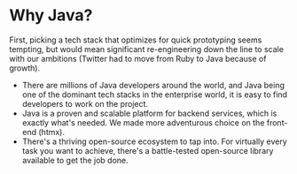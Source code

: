 # Why Java?

First, picking a tech stack that optimizes for quick prototyping seems tempting, but would mean significant
re-engineering down the line to scale with our ambitions (Twitter had to move from Ruby to Java because of growth).

- There are millions of Java developers around the world, and Java being one of the dominant tech stacks in the
  enterprise world, it is easy to find developers to work on the project.
- Java is a proven and scalable platform for backend services, which is exactly what's needed. We made more adventurous
  choice on the front-end (htmx).
- There's a thriving open-source ecosystem to tap into. For virtually every task you want to achieve, there's a
  battle-tested open-source library available to get the job done.